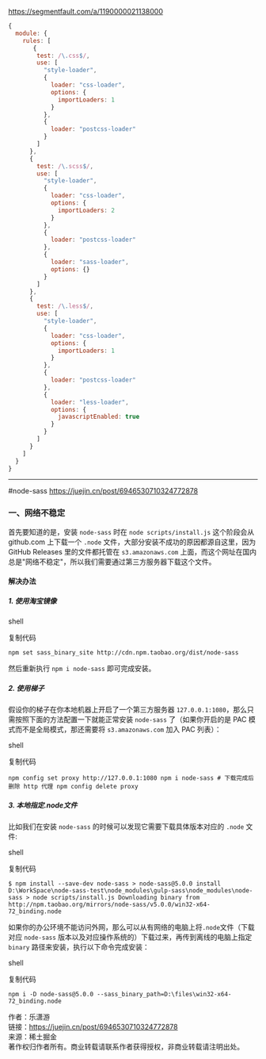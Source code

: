
https://segmentfault.com/a/1190000021138000

```js
{
  module: {
    rules: [
       {
        test: /\.css$/,
        use: [
          "style-loader",
          {
            loader: "css-loader",
            options: {
              importLoaders: 1
            }
          },
          {
            loader: "postcss-loader"
          }
        ]
      },
      {
        test: /\.scss$/,
        use: [
          "style-loader",
          {
            loader: "css-loader",
            options: {
              importLoaders: 2
            }
          },
          {
            loader: "postcss-loader"
          },
          {
            loader: "sass-loader",
            options: {}
          }
        ]
      },
      {
        test: /\.less$/,
        use: [
          "style-loader",
          {
            loader: "css-loader",
            options: {
              importLoaders: 1
            }
          },
          {
            loader: "postcss-loader"
          },
          {
            loader: "less-loader",
            options: {
              javascriptEnabled: true
            }
          }
        ]
      }
    ]
  }
}
```

--- 
#node-sass
https://juejin.cn/post/6946530710324772878
### 一、网络不稳定

首先要知道的是，安装 `node-sass` 时在 `node scripts/install.js` 这个阶段会从 github.com 上下载一个 `.node` 文件，大部分安装不成功的原因都源自这里，因为 GitHub Releases 里的文件都托管在 `s3.amazonaws.com` 上面，而这个网址在国内总是"网络不稳定"，所以我们需要通过第三方服务器下载这个文件。

#### 解决办法

##### 1. 使用淘宝镜像

shell

复制代码

`npm set sass_binary_site http://cdn.npm.taobao.org/dist/node-sass`

然后重新执行 `npm i node-sass` 即可完成安装。

##### 2. 使用梯子

假设你的梯子在你本地机器上开启了一个第三方服务器 `127.0.0.1:1080`，那么只需按照下面的方法配置一下就能正常安装 `node-sass` 了（如果你开启的是 PAC 模式而不是全局模式，那还需要将 `s3.amazonaws.com` 加入 PAC 列表）：

shell

复制代码

```
npm config set proxy http://127.0.0.1:1080 npm i node-sass # 下载完成后删除 http 代理 npm config delete proxy
```

##### 3. 本地指定.node文件

比如我们在安装 `node-sass` 的时候可以发现它需要下载具体版本对应的 `.node` 文件:

shell

复制代码

```
$ npm install --save-dev node-sass > node-sass@5.0.0 install D:\WorkSpace\node-sass-test\node_modules\gulp-sass\node_modules\node-sass > node scripts/install.js Downloading binary from http://npm.taobao.org/mirrors/node-sass/v5.0.0/win32-x64-72_binding.node
```

如果你的办公环境不能访问外网，那么可以从有网络的电脑上将`.node`文件（下载对应 `node-sass` 版本以及对应操作系统的）下载过来，再传到离线的电脑上指定 `binary` 路径来安装，执行以下命令完成安装：

shell

复制代码

`npm i -D node-sass@5.0.0 --sass_binary_path=D:\files\win32-x64-72_binding.node`

  

作者：乐潇游  
链接：https://juejin.cn/post/6946530710324772878  
来源：稀土掘金  
著作权归作者所有。商业转载请联系作者获得授权，非商业转载请注明出处。